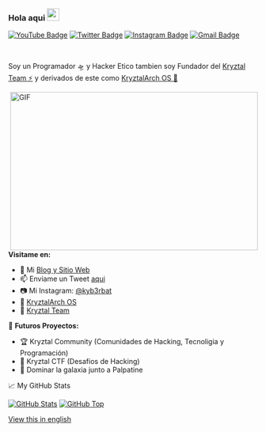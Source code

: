 ### Hola aqui <img src="https://media.giphy.com/media/hvRJCLFzcasrR4ia7z/giphy.gif" width="25px">

[![YouTube Badge](https://img.shields.io/badge/-@Kyb3r.bat%20|%20GT-c4302b?style=flat-square&labelColor=c4302b&logo=youtube&logoColor=white&link=https://www.youtube.com/channel/UC9DHO7qi_-bLPquT0MLyyxQ?view_as=subscriber)](https://www.youtube.com/channel/UCQXt2DMbgcjO5xpAd0cFS8A)
[![Twitter Badge](https://img.shields.io/badge/-@kyb3rbat-1ca0f1?style=flat-square&labelColor=1ca0f1&logo=twitter&logoColor=white&link=https://twitter.com/maddhruv)](https://twitter.com/kyb3rbat) 
[![Instagram Badge](https://img.shields.io/badge/-@kyb3rbat-F44747?style=flat-square&labelColor=F44747&logo=instagram&logoColor=white&link=https://instagram.com/maddhruv)](https://instagram.com/kyb3rbat) 
[![Gmail Badge](https://img.shields.io/badge/-contact@kyb3rbat.ga-c14438?style=flat-square&logo=Gmail&logoColor=white&link=mailto:contact@kyb3rbat.ga)](mailto:contact@kyb3rbat.ga)
<!--[![Linkedin Badge](https://img.shields.io/badge/-midhruvjaink-blue?style=flat-square&logo=Linkedin&logoColor=white&link=https://www.linkedin.com/in/midhruvjaink/)](https://www.linkedin.com/in/midhruvjaink/)-->

<br />

Soy un Programador 🛸 y Hacker Etico tambien soy Fundador del [Kryztal Team ⚡](https://github.com/kryztalteam) y derivados de este como [KryztalArch OS 🍕](https://github.com/kryztalarchos)

  <img align="right" alt="GIF" src="https://github.com/abhisheknaiidu/abhisheknaiidu/blob/master/code.gif?raw=true" width="500" height="320" />
  
**Visitame en:**

- 🚄 Mi [Blog y Sitio Web](https://kyb3rbat.ga)
- 📫 Enviame un Tweet [aqui](https://twitter.com/kyb3rbat)
- 📷 Mi Instagram: [@kyb3rbat](https://instagram.com/kyb3rbat)
- 🌱 [KryztalArch OS](https://kryztalarchos.tk/creators)
- 🍫 [Kryztal Team](https://kryztalteam.tk)


<!--
**Languages and Tools:**  

<code><img height="20" src="https://raw.githubusercontent.com/github/explore/80688e429a7d4ef2fca1e82350fe8e3517d3494d/topics/javascript/javascript.png"></code>
<code><img height="20" src="https://raw.githubusercontent.com/github/explore/80688e429a7d4ef2fca1e82350fe8e3517d3494d/topics/vue/vue.png"></code>
<code><img height="20" src="https://raw.githubusercontent.com/github/explore/80688e429a7d4ef2fca1e82350fe8e3517d3494d/topics/react/react.png"></code>
<code><img height="20" src="https://raw.githubusercontent.com/github/explore/5c058a388828bb5fde0bcafd4bc867b5bb3f26f3/topics/graphql/graphql.png"></code>
<code><img height="20" src="https://raw.githubusercontent.com/github/explore/80688e429a7d4ef2fca1e82350fe8e3517d3494d/topics/nodejs/nodejs.png"></code>
<code><img height="20" src="https://raw.githubusercontent.com/github/explore/80688e429a7d4ef2fca1e82350fe8e3517d3494d/topics/cpp/cpp.png"></code>
<code><img height="20" src="https://raw.githubusercontent.com/github/explore/80688e429a7d4ef2fca1e82350fe8e3517d3494d/topics/python/python.png"></code>
<code><img height="20" src="https://raw.githubusercontent.com/github/explore/80688e429a7d4ef2fca1e82350fe8e3517d3494d/topics/mysql/mysql.png"></code>
<code><img height="20" src="https://raw.githubusercontent.com/github/explore/80688e429a7d4ef2fca1e82350fe8e3517d3494d/topics/firebase/firebase.png"></code>
<code><img height="20" src="https://raw.githubusercontent.com/github/explore/80688e429a7d4ef2fca1e82350fe8e3517d3494d/topics/git/git.png"></code>
-->

<!--
If you like what I do, maybe consider buying me a coffee/tea 🥺👉👈
change
<a href="https://www.buymeacoffee.com/abhisheknaiidu" target="_blank"><img src="https://cdn.buymeacoffee.com/buttons/v2/default-red.png" alt="Buy Me A Coffee" width="150" ></a>
-->

🚧 **Futuros Proyectos:**
<!-- TODO-IST:START -->
- 🏆  Kryztal Community (Comunidades de Hacking, Tecnoligia y Programación)
- 🌸  Kryztal CTF (Desafios de Hacking)
- 👿  Dominar la galaxia junto a Palpatine
<!-- TODO-IST:END -->



📈 My GitHub Stats

[![GitHub Stats](https://github-readme-stats.vercel.app/api?username=kyb3rbat&show_icons=true&include_all_commits=true&hide_border=true&theme=tokyonight)](https://kyb3rbat.ga)
[![GitHub Top](https://github-readme-stats.vercel.app/api/top-langs/?username=kyb3rbat&show_icons=true&include_all_commits=true&hide_border=true&theme=tokyonight&layout=compact)](https://kyb3rbat.ga)



[View this in english](https://github.com/kyb3rbat/kyb3rbat/English.md)

